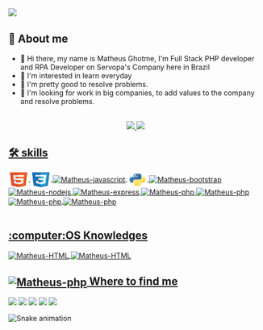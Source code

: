 <img src="https://user-images.githubusercontent.com/70382532/138322189-2db8df52-9dcb-40a0-88a8-c365466bd33d.gif">

## 🚀 About me
  
- 👋 Hi there, my name is Matheus Ghotme, I'm Full Stack PHP developer and RPA Developer on Servopa's Company here in Brazil<br/>
- 👀 I'm interested in learn everyday<br/>
- 🌱 I'm pretty good to resolve problems.<br/>
- 💞️ I'm looking for work in big companies, to add values to the company and resolve problems. <br/><br>

<div align="center">
  <a href="https://github.com/nazuki8540">
  <img height="180em" src="https://github-readme-stats.vercel.app/api?username=nazuki8540&show_icons=true&theme=chartreuse-dark&include_all_commits=true&count_private=true"/>
  <img height="180em" src="https://github-readme-stats.vercel.app/api/top-langs/?username=nazuki8540&layout=compact&langs_count=7&theme=chartreuse-dark"/>
</div>

  ## 🛠 skills
  <div style="display:inline">
  <img align="center" alt="Matheus-HTML" height="30" width="40" src="https://raw.githubusercontent.com/devicons/devicon/master/icons/html5/html5-original.svg">
  <img align="center" alt="Matheus-CSS" height="30" width="40" src="https://raw.githubusercontent.com/devicons/devicon/master/icons/css3/css3-original.svg">
  <img align="center" alt="Matheus-javascript" height="30" width="40" src="https://cdn.jsdelivr.net/gh/devicons/devicon/icons/javascript/javascript-plain.svg">
  <img align="center" alt="Matheus-Python" height="30" width="40" src="https://raw.githubusercontent.com/devicons/devicon/master/icons/python/python-original.svg">  
  <img align="center" alt="Matheus-bootstrap" height="30" width="40" src="https://cdn.jsdelivr.net/gh/devicons/devicon/icons/bootstrap/bootstrap-original.svg">
  <img align="center" alt="Matheus-nodejs" height="30" width="40" src="https://cdn.jsdelivr.net/gh/devicons/devicon/icons/nodejs/nodejs-plain.svg">
  <img align="center" alt="Matheus-express" height="30" width="40" src="https://cdn.jsdelivr.net/gh/devicons/devicon/icons/express/express-original.svg">
  <img align="center" alt="Matheus-php" height="30" width="40" src="https://cdn.jsdelivr.net/gh/devicons/devicon/icons/php/php-plain.svg">
  <img align="center" alt="Matheus-php" height="30" width="40" src="https://cdn.jsdelivr.net/gh/devicons/devicon/icons/babel/babel-original.svg"> 
  <img align="center" alt="Matheus-php" height="30" width="40" src="https://cdn.jsdelivr.net/gh/devicons/devicon/icons/git/git-original.svg">
  <img align="center" alt="Matheus-php" height="30" width="40" src="https://cdn.jsdelivr.net/gh/devicons/devicon/icons/vuejs/vuejs-original-wordmark.svg">
  </div>

<div> 
  <div style="display: inline_block">
    <br><h2>:computer:OS Knowledges</h2>
    <img align="center" alt="Matheus-HTML" height="30" width="40" src="https://cdn.jsdelivr.net/gh/devicons/devicon/icons/linux/linux-original.svg">
    <img align="center" alt="Matheus-HTML" height="30" width="40" src="https://cdn.jsdelivr.net/gh/devicons/devicon/icons/windows8/windows8-original.svg">
  </div>
  
  <h2>
    <img align="center" alt="Matheus-php" height="30" width="40" src="https://cdn.jsdelivr.net/gh/devicons/devicon/icons/facebook/facebook-plain.svg" />
    Where to find me
   </h2>
    <a href="https://www.instagram.com/ghotme_matheus/" target="_blank"><img src="https://img.shields.io/badge/-Instagram-%23E4405F?style=for-the-badge&logo=instagram&logoColor=white" target="_blank"></a>
    <a href="https://www.facebook.com/nazuki854/" target="_blank"><img src="https://img.shields.io/badge/Facebook-1877F2?style=for-the-badge&logo=facebook&logoColor=white" target="_blank"></a> 
    <a href = "mailto:matheus.ghotme42@gmail.com"><img src="https://img.shields.io/badge/-Gmail-%23333?style=for-the-badge&logo=gmail&logoColor=white" target="_blank"></a>
    <a href="https://www.linkedin.com/in/matheus-santos-987b4475/" target="_blank"><img src="https://img.shields.io/badge/-LinkedIn-%230077B5?style=for-the-badge&logo=linkedin&logoColor=white" target="_blank"></a> 
    <a href="https://wa.me/5541996357037" target="_blank"><img src="https://img.shields.io/badge/WhatsApp-25D366?style=for-the-badge&logo=whatsapp&logoColor=white" target="_blank"></a> 
  
  
 
  ![Snake animation](https://github.com/nazuki8540/nazuki8540/blob/output/github-contribution-grid-snake.svg)
 
</div>

